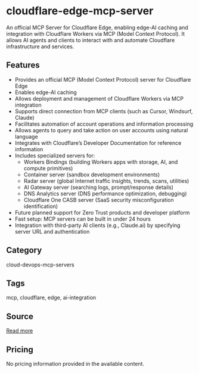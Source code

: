 # cloudflare-edge-mcp-server

An official MCP Server for Cloudflare Edge, enabling edge-AI caching and integration with Cloudflare Workers via MCP (Model Context Protocol). It allows AI agents and clients to interact with and automate Cloudflare infrastructure and services.

## Features
- Provides an official MCP (Model Context Protocol) server for Cloudflare Edge
- Enables edge-AI caching
- Allows deployment and management of Cloudflare Workers via MCP integration
- Supports direct connection from MCP clients (such as Cursor, Windsurf, Claude)
- Facilitates automation of account operations and information processing
- Allows agents to query and take action on user accounts using natural language
- Integrates with Cloudflare’s Developer Documentation for reference information
- Includes specialized servers for: 
  - Workers Bindings (building Workers apps with storage, AI, and compute primitives)
  - Container server (sandbox development environments)
  - Radar server (global Internet traffic insights, trends, scans, utilities)
  - AI Gateway server (searching logs, prompt/response details)
  - DNS Analytics server (DNS performance optimization, debugging)
  - Cloudflare One CASB server (SaaS security misconfiguration identification)
- Future planned support for Zero Trust products and developer platform
- Fast setup: MCP servers can be built in under 24 hours
- Integration with third-party AI clients (e.g., Claude.ai) by specifying server URL and authentication

## Category
cloud-devops-mcp-servers

## Tags
mcp, cloudflare, edge, ai-integration

## Source
[Read more](https://thelettertwo.com/2025/05/09/cloudflare-mcp-servers-ai-agents-user-requests-operations/)

## Pricing
No pricing information provided in the available content.